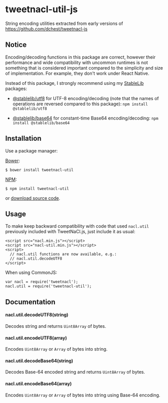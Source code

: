 tweetnacl-util-js
=================

String encoding utilities extracted from early versions of <https://github.com/dchest/tweetnacl-js>

Notice
------

Encoding/decoding functions in this package are correct,
however their performance and wide compatibility with uncommon runtimes is not
something that is considered important compared to the simplicity and size of
implementation. For example, they don't work under
React Native.

Instead of this package, I strongly recommend using my [StableLib](https://github.com/StableLib/stablelib) packages:

* [@stablelib/utf8](https://www.stablelib.com/modules/_utf8_utf8_.html) for UTF-8
  encoding/decoding (note that the names of operations are reversed compared to
  this package): `npm install @stablelib/utf8`

* [@stablelib/base64](https://www.stablelib.com/modules/_base64_base64_.html) for
  constant-time Base64 encoding/decoding: `npm install @stablelib/base64`


Installation
------------

Use a package manager:

[Bower](http://bower.io):

    $ bower install tweetnacl-util

[NPM](https://www.npmjs.org/):

    $ npm install tweetnacl-util

or [download source code](https://github.com/dchest/tweetnacl-util-js/releases).


Usage
------

To make keep backward compatibility with code that used `nacl.util` previously
included with TweetNaCl.js, just include it as usual:

```
<script src="nacl.min.js"></script>
<script src="nacl-util.min.js"></script>
<script>
  // nacl.util functions are now available, e.g.:
  // nacl.util.decodeUTF8
</script>
```

When using CommonJS:

```
var nacl = require('tweetnacl');
nacl.util = require('tweetnacl-util');
```


Documentation
-------------

#### nacl.util.decodeUTF8(string)

Decodes string and returns `Uint8Array` of bytes.

#### nacl.util.encodeUTF8(array)

Encodes `Uint8Array` or `Array` of bytes into string.

#### nacl.util.decodeBase64(string)

Decodes Base-64 encoded string and returns `Uint8Array` of bytes.

#### nacl.util.encodeBase64(array)

Encodes `Uint8Array` or `Array` of bytes into string using Base-64 encoding.
